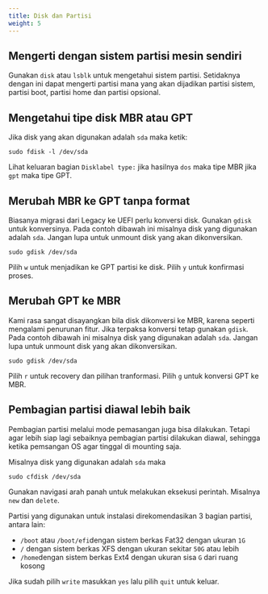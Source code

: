 ```yaml
---
title: Disk dan Partisi
weight: 5
---
```


## Mengerti dengan sistem partisi mesin sendiri

Gunakan `disk` atau `lsblk` untuk mengetahui sistem partisi. Setidaknya dengan ini dapat mengerti partisi mana yang akan dijadikan partisi sistem, partisi boot, partisi home dan partisi opsional.

## Mengetahui tipe disk MBR atau GPT

Jika disk yang akan digunakan adalah `sda` maka ketik:

```shell
sudo fdisk -l /dev/sda
```

Lihat keluaran bagian `Disklabel type:` jika hasilnya `dos` maka tipe MBR jika `gpt` maka tipe GPT.

## Merubah MBR ke GPT tanpa format

Biasanya migrasi dari Legacy ke UEFI perlu konversi disk. Gunakan `gdisk` untuk konversinya. Pada contoh dibawah ini misalnya disk yang digunakan adalah `sda`. Jangan lupa untuk unmount disk yang akan dikonversikan.

```shell
sudo gdisk /dev/sda
```

Pilih `w` untuk menjadikan ke GPT partisi ke disk. Pilih `y` untuk konfirmasi proses.

## Merubah GPT ke MBR

Kami rasa sangat disayangkan bila disk dikonversi ke MBR, karena seperti mengalami penurunan fitur. Jika terpaksa konversi tetap gunakan `gdisk`. Pada contoh dibawah ini misalnya disk yang digunakan adalah `sda`. Jangan lupa untuk unmount disk yang akan dikonversikan.

```shell
sudo gdisk /dev/sda
```

Pilih `r` untuk recovery dan pilihan tranformasi. Pilih `g` untuk konversi GPT ke MBR.

## Pembagian partisi diawal lebih baik

Pembagian partisi melalui mode pemasangan juga bisa dilakukan. Tetapi agar lebih siap lagi sebaiknya pembagian partisi dilakukan diawal, sehingga ketika pemsangan OS agar tinggal di mounting saja.

Misalnya disk yang digunakan adalah `sda` maka

```shell
sudo cfdisk /dev/sda
```

Gunakan navigasi arah panah untuk melakukan eksekusi perintah. Misalnya `new` dan `delete`.

Partisi yang digunakan untuk instalasi direkomendasikan 3 bagian partisi, antara lain:

* `/boot` atau `/boot/efi`dengan sistem berkas Fat32 dengan ukuran `1G`
* `/` dengan sistem berkas XFS dengan ukuran sekitar `50G` atau lebih
* `/home`dengan sistem berkas Ext4 dengan ukuran sisa `G` dari ruang kosong

Jika sudah pilih `write` masukkan `yes` lalu pilih `quit` untuk keluar.
